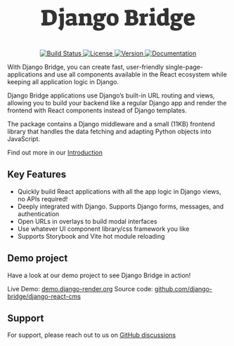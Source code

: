 <h1 align="center">
    <picture>
        <source media="(prefers-color-scheme: light)" srcset="website/static/img/django-bridge-text-black.svg">
        <source media="(prefers-color-scheme: dark)" srcset="website/static/img/django-bridge-text.svg">
        <img width="350" src="website/static/img/django-bridge-text-black.svg" alt="Django Bridge">
    </picture>
</h1>

<p align="center">
    <br>
    <a href="https://github.com/django-bridge/django-bridge/actions">
        <img src="https://github.com/django-bridge/django-bridge/workflows/Django%20Bridge%20CI/badge.svg" alt="Build Status" />
    </a>
    <a href="https://opensource.org/licenses/BSD-3-Clause">
        <img src="https://img.shields.io/badge/license-BSD-blue.svg" alt="License" />
    </a>
    <a href="https://pypi.python.org/pypi/django-bridge/">
        <img src="https://img.shields.io/pypi/v/django-bridge.svg" alt="Version" />
    </a>
    <a href="https://pypi.python.org/pypi/django-bridge/">
        <img src="https://img.shields.io/badge/Documentation-blue" alt="Documentation" />
    </a>
</p>

With Django Bridge, you can create fast, user-friendly single-page-applications and use all components available in the React ecosystem while keeping all application logic in Django.

Django Bridge applications use Django’s built-in URL routing and views, allowing you to build your backend like a regular Django app and render the frontend with React components instead of Django templates.

The package contains a Django middleware and a small (11KB) frontend library that handles the data fetching and adapting Python objects into JavaScript.

Find out more in our [Introduction](https://django-bridge.org/docs/introduction)

## Key Features

 - Quickly build React applications with all the app logic in Django views, no APIs required!
 - Deeply integrated with Django. Supports Django forms, messages, and authentication
 - Open URLs in overlays to build modal interfaces
 - Use whatever UI component library/css framework you like
 - Supports Storybook and Vite hot module reloading

## Demo project

Have a look at our demo project to see Django Bridge in action!

Live Demo: [demo.django-render.org](https://demo.django-render.org)
Source code: [github.com/django-bridge/django-react-cms](https://github.com/django-bridge/django-react-cms)

## Support

For support, please reach out to us on [GitHub discussions](https://github.com/django-bridge/django-bridge/discussions)
